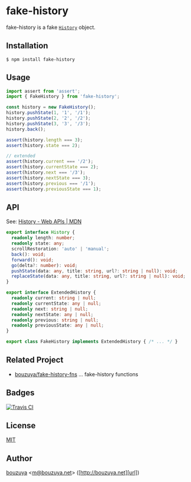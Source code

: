 # fake-history

fake-history is a fake [`History`](https://developer.mozilla.org/en/docs/Web/API/History) object.

## Installation

```
$ npm install fake-history
```

## Usage

```ts
import assert from 'assert';
import { FakeHistory } from 'fake-history';

const history = new FakeHistory();
history.pushState(1, '1', '/1');
history.pushState(2, '2', '/2');
history.pushState(3, '3', '/3');
history.back();

assert(history.length === 3);
assert(history.state === 2);

// extended
assert(history.current === '/2');
assert(history.currentState === 2);
assert(history.next === '/3');
assert(history.nextState === 3);
assert(history.previous === '/1');
assert(history.previousState === 1);
```

## API

See: [History - Web APIs | MDN](https://developer.mozilla.org/en/docs/Web/API/History)

```ts
export interface History {
  readonly length: number;
  readonly state: any;
  scrollRestoration: 'auto' | 'manual';
  back(): void;
  forward(): void;
  go(delta?: number): void;
  pushState(data: any, title: string, url?: string | null): void;
  replaceState(data: any, title: string, url?: string | null): void;
}

export interface ExtendedHistory {
  readonly current: string | null;
  readonly currentState: any | null;
  readonly next: string | null;
  readonly nextState: any | null;
  readonly previous: string | null;
  readonly previousState: any | null;
}

export class FakeHistory implements ExtendedHistory { /* ... */ }
```

## Related Project

- [bouzuya/fake-history-fns][] ... fake-history functions

[bouzuya/fake-history-fns]: https://github.com/bouzuya/fake-history-fns

## Badges

[![Travis CI][travisci-badge-url]][travisci-url]

[travisci-badge-url]: https://travis-ci.org/bouzuya/fake-history.svg
[travisci-url]: https://travis-ci.org/bouzuya/fake-history

## License

[MIT](LICENSE)

## Author

[bouzuya][user] &lt;[m@bouzuya.net][email]&gt; ([http://bouzuya.net][url])

[user]: https://github.com/bouzuya
[email]: mailto:m@bouzuya.net
[url]: http://bouzuya.net
